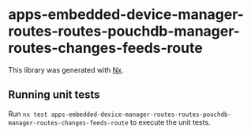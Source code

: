 # apps-embedded-device-manager-routes-routes-pouchdb-manager-routes-changes-feeds-route

This library was generated with [Nx](https://nx.dev).

## Running unit tests

Run `nx test apps-embedded-device-manager-routes-routes-pouchdb-manager-routes-changes-feeds-route` to execute the unit tests.
